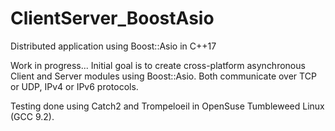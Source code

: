 # ClientServer_BoostAsio
Distributed application using Boost::Asio in C++17

Work in progress...
Initial goal is to create cross-platform asynchronous Client and Server modules using Boost::Asio.
Both communicate over TCP or UDP, IPv4 or IPv6 protocols.

Testing done using Catch2 and Trompeloeil in OpenSuse Tumbleweed Linux (GCC 9.2).

